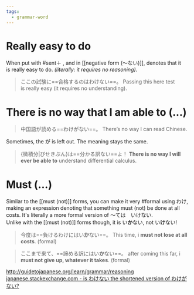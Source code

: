 ```yaml
---
tags:
  - grammar-word
---
```

# Really easy to do
When put with #sent＋ , and in [[negative form (〜ない)]], denotes that it is really easy to do. _(literally: it requires no reasoning)_.

>ここの試験に==合格するのはわけない==。
>Passing this here test is really easy (it requires no understanding).

# There is no way that I am able to (...)
>中国語が読める==わけがない==。
>There’s no way I can read Chinese.

Sometimes, the が is left out. The meaning stays the same. 
>{微積分|びせきぶん}は==分かる訳ない==よ！
>**There is no way I will ever be able to** understand differential calculus.

# Must (...)
Similar to the [[must (not)]] forms, you can make it very #formal using わけ, making an expression denoting that something must (not) be done at all costs.
It's literally a more formal version of ～ては　いけない.  
Unlike with the [[must (not)]] forms though, it is い**か**ない, not い**け**ない!
>今度は==負けるわけにはい**か**ない==。
>This time, i **must not lose at all costs**. (formal)

>ここまで来て、==諦める訳にはい**か**ない==。
>after coming this far, i **must not give up, whatever it takes**. (formal)

http://guidetojapanese.org/learn/grammar/reasoning
[japanese.stackexchange.com - is わけない the shortened version of わけがない?](https://japanese.stackexchange.com/questions/83200/is-%E3%82%8F%E3%81%91%E3%81%AA%E3%81%84-the-shortened-version-of-%E3%82%8F%E3%81%91%E3%81%8C%E3%81%AA%E3%81%84)